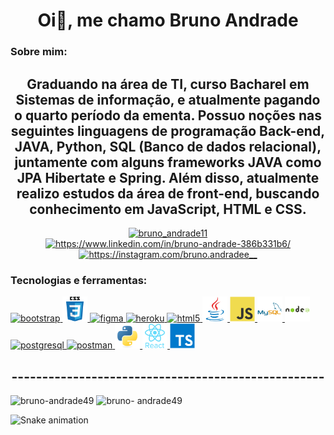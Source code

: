 <h1 align="center">Oi👋, me chamo Bruno Andrade</h1>

<h3>Sobre mim: </h3>
<h2 align="center">Graduando na área de TI, curso Bacharel em Sistemas de informação, e atualmente pagando o quarto período da ementa. Possuo noções nas seguintes linguagens de programação Back-end, JAVA, Python, SQL (Banco de dados relacional), juntamente com alguns frameworks JAVA como JPA Hibertate e Spring. Além disso, atualmente realizo estudos da área de front-end, buscando conhecimento em JavaScript, HTML e CSS.</h2>


<p align="center"> 
<a href="https://twitter.com/bruno_andrade11" target="_blank"> 
<img  src="https://raw.githubusercontent.com/rahuldkjain/github-profile-readme-generator/master/src/images/icons/Social/twitter.svg" alt="bruno_andrade11" height="30" width ="30" />
</a>
<a href="https://www.linkedin.com/in/bruno-andrade-386b331b6/" target="_blank"> 
<img  src="https://cdn-icons-png.flaticon.com/512/174/174857.png" alt= "https://www.linkedin.com/in/bruno-andrade-386b331b6/" height="30" width="30" />
</a>
<a href="https://instagram.com/bruno.andradee__" target="_blank">
<img src="https://cdn.icon-icons.com/icons2/1211/PNG/512/1491579602-yumminkysocialmedia36_83067.png" alt="https://instagram.com/bruno.andradee__" height="30" width="30" />
</a>
</p>


<p align="center"> 
<h3 align="left">Tecnologias e ferramentas:</h3>
<p align="left"> <a href="https://getbootstrap.com" target="_blank" rel="noreferrer"> 
<img src="https://raw.githubusercontent.com/devicons/devicon /master/icons/bootstrap/bootstrap-plain-wordmark.svg" alt="bootstrap" width="40" height="40"/> 
</a> 
  
<a href="https://www.w3schools.com /css/" target="_blank" rel="noreferrer"> 
<img src="https://raw.githubusercontent.com/devicons/devicon/master/icons/css3/css3-original-wordmark.svg" alt= "css3" height="40" width="40"/> 
</a> 
  
<a href="https://www.figma.com/" target="_blank" rel="noreferrer"> 
<img src="https://www.vectorlogo.zone/logos/figma/figma-icon.svg" alt="figma" width="40"height="40"/> 
</a> 
  
<a href=" https://heroku.com" target="_blank" rel="noreferrer"> 
<img src="https://www.vectorlogo.zone/logos/heroku/heroku-icon.svg" alt="heroku" height="40" width="40"/> 
</a> 
  
<a href="https://www.w3.org/html/" target="_blank" rel="noreferrer"> 
<img src="https://cdn.icon-icons.com/icons2/2107/PNG/512/file_type_html_icon_130541.png" alt="html5" width="40" height="40"/> 
</a> 
 
<a href="https://www.java.com" target="_blank" rel="noreferrer"> 
<img src="https://raw.githubusercontent.com/devicons/devicon/master/icons/java/java-original.svg" alt="java" height="40" width="40"/> 
</a> 
  
<a href="https://developer.mozilla.org/en-US/docs/Web/JavaScript" target="_blank" rel="noreferrer"> 
<img src="https://raw.githubusercontent.com/devicons/devicon/master/icons/javascript/javascript-original.svg" alt="javascript" width="40" height="40"/> 
</a> 
  
<a href="https://www.mysql.com/" target="_blank" rel="noreferrer"> 
<img src="https://raw.githubusercontent.com/devicons/devicon/master/icons/mysql/mysql-original-wordmark.svg" alt="mysql" width="40" height="40"/> 
</a> 
 
<a href="https:// nodejs.org" target="_blank" rel="noreferrer"> 
<img src="https://raw.githubusercontent.com/devicons/devicon/master/icons/nodejs/nodejs-original-wordmark.svg" alt= "nodejs" width="40" height="40"/> 
</a> 
  
<a href="https://www.postgresql.org" target="_blank" rel="noreferrer"> 
<img src="https://cdn.icon-icons.com/icons2/2667/PNG/512/folder_postgres_icon_161286.png" alt="postgresql" width="40" height="40"/> 
</a> 
  
<a href="https://postman.com" target="_blank" rel="noreferrer"> 
<img src="https://cdn.icon-icons.com/icons2/3053/PNG/512/postman_alt_macos_bigsur_icon_189814.png" alt="postman" width="40" height="40"/> 
</a> 
  
<a href="https://www.python.org" target="_blank" rel="noreferrer"> 
<img src="https://raw.githubusercontent.com/devicons/devicon/master/icons/python/python-original.svg" alt="python" width="40" height="40"/> 
</a > 
  
<a href="https://reactjs.org/" target="_blank" rel="noreferrer"> 
<img src="https://raw.githubusercontent.com/devicons/devicon/master/icons/react/react-original-wordmark.svg" alt="react" width="40" height="40"/> 
</a> 
  
<a href="https://www.typescriptlang.org/" target="_blank" rel="noreferrer"> 
<img src="https://raw.githubusercontent.com/devicons/devicon/master/icons/typescript/typescript-original.svg" alt ="typescript" width="40" height="40"/> 
</a> 

  
<p href="com/devicons/devicon/master/icons/typescript/typescript-original.svg" alt="typescript" width="40" height="40"/> 
</a> 
<p href="com/devicons/devicon/master/icons/typescript/typescript-original.svg" alt="typescript" width="40" height="40"/> 
</a> 
</p>
</p>

<h2 align="center">---------------------------------------------------</h2>

<div>
   <img heigth="180cm" width="440cm" src="https://github-readme-stats.vercel.app/api?username=bruno-andrade49&show_icons=true&locale=en&theme=dark" alt ="bruno-andrade49"/>
   <img heigth="180cm" width="350cm" src="https://github-readme-stats.vercel.app/api/top-langs?username=bruno-andrade49&show_icons=true&locale=en&layout=compact&theme=dark" alt="bruno- andrade49" />
</div>


![Snake animation](https://github.com/Bruno-Andrade49/Bruno-Andrade49/blob/output/github-contribution-grid-snake.svg)
